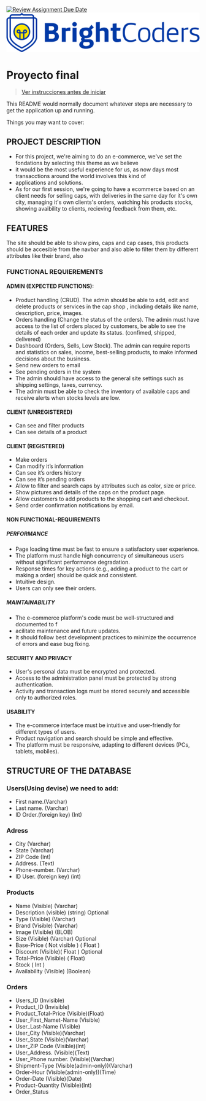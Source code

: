 [![Review Assignment Due Date](https://classroom.github.com/assets/deadline-readme-button-24ddc0f5d75046c5622901739e7c5dd533143b0c8e959d652212380cedb1ea36.svg)](https://classroom.github.com/a/N1mlEqB1)
![BrightCoders Logo](img/logo.png)

# Proyecto final

> [Ver instrucciones antes de iniciar](./instructions/instructions.md)

This README would normally document whatever steps are necessary to get the application up and running.

Things you may want to cover:

## PROJECT DESCRIPTION
- For this project, we're aiming to do an e-commerce, we've set the fondations by selecting this theme as we believe
- it would be the most useful experience for us, as now days most transacctions around the world involves this kind of
- applications and solutions.
- As for our first session, we're going to have a ecommerce based on an client needs for selling caps, with deliveries in the same day for it's own city, managing it's own clients's orders, watching his products stocks, showing avaibility to clients, recieving feedback from them, etc.

## FEATURES
The site should be able to show pins, caps and cap cases, this products should be accesible from the navbar and also able to filter them by different attributes like their brand, also

### FUNCTIONAL REQUIEREMENTS
#### ADMIN (EXPECTED FUNCTIONS):
- Product handling (CRUD). The admin should be able to add, edit and delete products or services in the cap shop , including details like name, description, price, images.
- Orders handling (Change the status of the orders). The admin must have access to the list of orders placed by customers, be able to see the details of each order and update its status. (confimed, shipped, delivered)
- Dashboard (Orders, Sells, Low Stock). The admin can require reports and statistics on sales, income, best-selling products, to make informed decisions about the business.
- Send new orders to email
- See pending orders in the system
- The admin should have access to the general site settings such as shipping settings, taxes, currency.
- The admin must be able to check the inventory of available caps and receive alerts when stocks levels are low.
#### CLIENT (UNREGISTERED)
- Can see and filter products
- Can see details of a product
#### CLIENT (REGISTERED)
- Make orders
- Can modify it’s information
- Can see it’s orders history
- Can see it’s pending orders
- Allow to filter and search caps by attributes such as color, size or price.
- Show pictures and details of the caps on the product page.
- Allow customers to add products to the shopping cart and checkout.
- Send order confirmation notifications by email.

#### NON FUNCTIONAL-REQUIREMENTS
##### PERFORMANCE
- Page loading time must be fast to ensure a satisfactory user experience.
- The platform must handle high concurrency of simultaneous users without significant performance degradation.
- Response times for key actions (e.g., adding a product to the cart or making a order) should be quick and consistent.
- Intuitive design.
- Users can only see their orders.
##### MAINTAINABILITY
- The e-commerce platform's code must be well-structured and documented to f
- acilitate maintenance and future updates.
- It should follow best development practices to minimize the occurrence of errors and ease bug fixing.

#### SECURITY AND PRIVACY
- User's personal data must be encrypted and protected.
- Access to the administration panel must be protected by strong authentication.
- Activity and transaction logs must be stored securely and accessible only to authorized roles.
#### USABILITY
- The e-commerce interface must be intuitive and user-friendly for different types of users.
- Product navigation and search should be simple and effective.
- The platform must be responsive, adapting to different devices (PCs, tablets, mobiles).

## STRUCTURE OF THE DATABASE

### Users(Using devise) we need to add:
- First name.(Varchar)
- Last name. (Varchar)
- ID Order.(foreign key) (Int)

### Adress
- City  (Varchar)
- State (Varchar)
- ZIP Code (Int)
- Address. (Text)
- Phone-number. (Varchar)
- ID User. (foreign key) (int)

### Products
- Name (Visible) (Varchar) 
- Description (visible) (string) Optional
- Type (Visible) (Varchar)
- Brand (Visible) (Varchar)
- Image (Visible) (BLOB)
- Size (Visible) (Varchar) Optional
- Base-Price ( Not visible ) ( Float )
- Discount (Visible)( Float ) Optional
- Total-Price (Visible)  ( Float)
- Stock ( Int )  
- Availability (Visible) (Boolean)

### Orders
- Users_ID (Invisible)
- Product_ID (Invisible)
- Product_Total-Price (Visible)(Float)
- User_First_Namet-Name (Visible)
- User_Last-Name (Visible)
- User_City  (Visible)(Varchar)
- User_State (Visible)(Varchar)
- User_ZIP Code (Visible)(Int)
- User_Address. (Visible)(Text)
- User_Phone number. (Visible)(Varchar)
- Shipment-Type (Visible(admin-only))(Varchar)
- Order-Hour (Visible(admin-only))(Time)
- Order-Date (Visible)(Date)
- Product-Quantity (Visible)(Int)
- Order_Status


